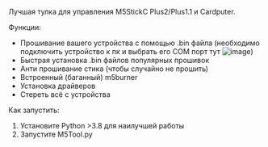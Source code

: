 
Лучшая тулка для управления M5StickC Plus2/Plus1.1 и Cardputer.

Функции:

 - Прошивание вашего устройства с помощью .bin файла (необходимо подключить устройство к пк и выбрать его COM порт тут ![image](https://github.com/user-attachments/assets/66e59320-d6cb-4370-a009-125b0592cf81))
 - Быстрая установка .bin файлов популярных прошивок
 - Анти прошивание стика (чтобы случайно не прошить)
 - Встроенный (баганный) m5burner
 - Установка драйверов
 - Стереть всё с устройства

Как запустить:
1. Установите Python >3.8 для наилучшей работы
2. Запустите M5Tool.py
